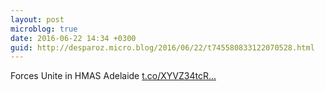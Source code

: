 ```yaml
---
layout: post
microblog: true
date: 2016-06-22 14:34 +0300
guid: http://desparoz.micro.blog/2016/06/22/t745580833122070528.html
---
```

Forces Unite in HMAS Adelaide [t.co/XYVZ34tcR...](https://t.co/XYVZ34tcRa)
